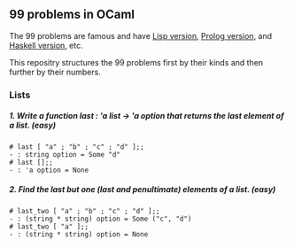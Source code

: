 ## 99 problems in OCaml

The 99 problems are famous and have [Lisp version](http://www.ic.unicamp.br/~meidanis/courses/mc336/2006s2/funcional/L-99_Ninety-Nine_Lisp_Problems.html), [Prolog version](https://sites.google.com/site/prologsite/prolog-problems/), and [Haskell version](http://www.haskell.org/haskellwiki/99_questions), etc.

This repositry structures the 99 problems first by their kinds and then further by their numbers. 

### Lists

##### 1. Write a function last : 'a list -> 'a option that returns the last element of a list. (easy)

    # last [ "a" ; "b" ; "c" ; "d" ];;
    - : string option = Some "d"
    # last [];;
    - : 'a option = None
	
##### 2. Find the last but one (last and penultimate) elements of a list. (easy)

    # last_two [ "a" ; "b" ; "c" ; "d" ];;
    - : (string * string) option = Some ("c", "d")
    # last_two [ "a" ];;
    - : (string * string) option = None
